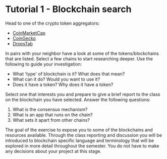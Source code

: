 # Tutorial 1 - Blockchain search

Head to one of the crypto token aggregators:
* [CoinMarketCap](https://coinmarketcap.com/)
* [CoinGecko](https://www.coingecko.com/)
* [DropsTab](https://dropstab.com/)

In pairs with your neighbor have a look at some of the tokens/blockchains that are listed. Select a few chains to start researching deeper. Use the following to guide your investigation:
* What 'type' of blockchain is it? What does that mean?
* What can it do? Would you want to use it?
* Does it have a token? Why does it have a token?

Select one that interests you and prepare to give a brief report to the class on the blockchain you have selected. Answer the following questions:
1. What is the consensus mechanism?
2. What is an app that runs on the chain?
3. What sets it apart from other chains?

The goal of the exercise to expose you to some of the blockchains and resources available. Through the class reporting and discussion you will be introduced to blockchain specific language and terminology that will be explored in more detail throughout the semester. You do not have to make any decisions about your project at this stage.
